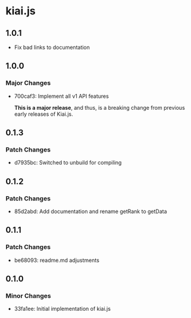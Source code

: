 # kiai.js

## 1.0.1

-   Fix bad links to documentation

## 1.0.0

### Major Changes

-   700caf3: Implement all v1 API features

    **This is a major release**, and thus, is a breaking change from previous early releases of Kiai.js.

## 0.1.3

### Patch Changes

-   d7935bc: Switched to unbuild for compiling

## 0.1.2

### Patch Changes

-   85d2abd: Add documentation and rename getRank to getData

## 0.1.1

### Patch Changes

-   be68093: readme.md adjustments

## 0.1.0

### Minor Changes

-   33fa1ee: Initial implementation of kiai.js
